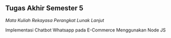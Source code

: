 Tugas Akhir Semester 5 
-- 
*Mata Kuliah Rekayasa Perangkat Lunak Lanjut*

Implementasi Chatbot Whatsapp pada E-Commerce Menggunakan Node JS
